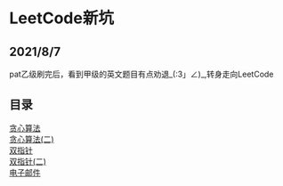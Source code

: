 # LeetCode新坑
## 2021/8/7
pat乙级刷完后，看到甲级的英文题目有点劝退_(:3」∠)_,转身走向LeetCode&emsp;<br>
## 目录
[贪心算法](./贪心算法.md)<br>
[贪心算法(二)](./贪心算法(二).md)<br>
[双指针](./双指针.md)<br>
[双指针(二)](./双指针(二).md)<br>
[电子邮件](./email.md)
